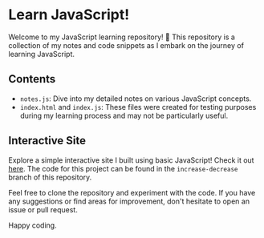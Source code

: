 # Learn JavaScript!

Welcome to my JavaScript learning repository! 🚀 This repository is a collection of my notes and code snippets as I embark on the journey of learning JavaScript.

## Contents
- `notes.js`: Dive into my detailed notes on various JavaScript concepts.
- `index.html` and `index.js`: These files were created for testing purposes during my learning process and may not be particularly useful.

## Interactive Site
Explore a simple interactive site I built using basic JavaScript! Check it out [here](https://mrdandelion6.github.io/Learn-JavaScript/). The code for this project can be found in the `increase-decrease` branch of this repository.

Feel free to clone the repository and experiment with the code. If you have any suggestions or find areas for improvement, don't hesitate to open an issue or pull request.

Happy coding.
